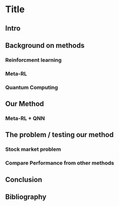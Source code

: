 # Title
## Intro
## Background on methods
### Reinforcment learning
### Meta-RL
### Quantum Computing
## Our Method
### Meta-RL + QNN
## The problem / testing our method
### Stock market problem
### Compare Performance from other methods
## Conclusion
## Bibliography